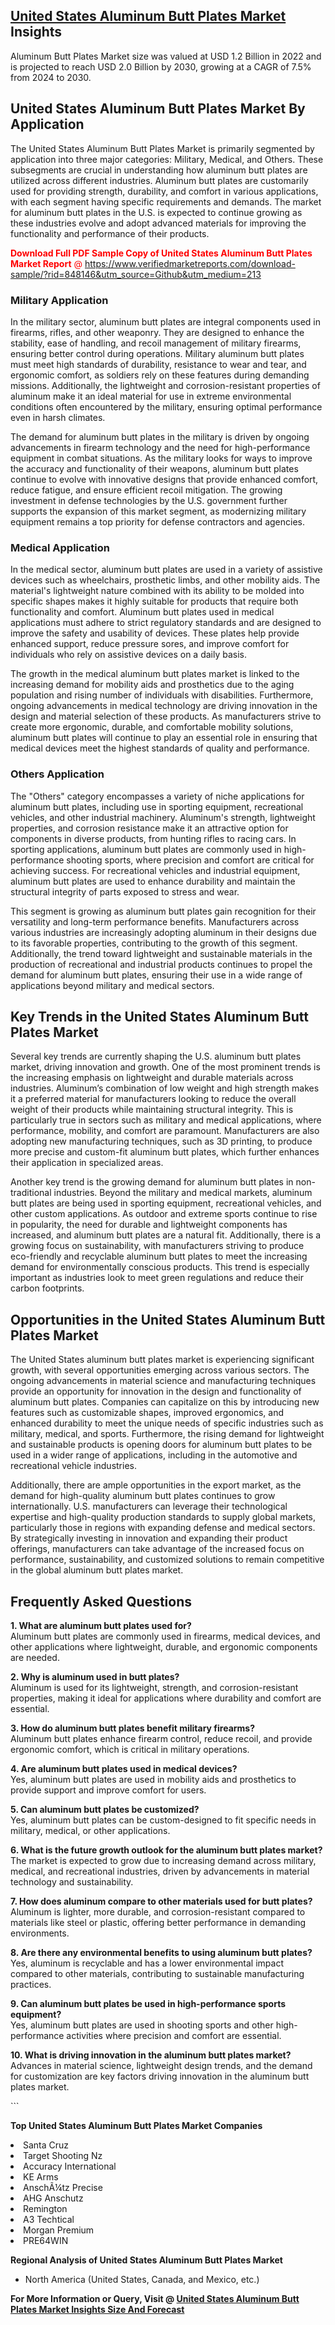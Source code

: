 <h2><a href="https://www.verifiedmarketreports.com/download-sample/?rid=848146&amp;utm_source=Github&amp;utm_medium=213" target="_blank">United States Aluminum Butt Plates Market</a> Insights</h2><p>Aluminum Butt Plates Market size was valued at USD 1.2 Billion in 2022 and is projected to reach USD 2.0 Billion by 2030, growing at a CAGR of 7.5% from 2024 to 2030.</p><p><h2>United States Aluminum Butt Plates Market By Application</h2><p>The United States Aluminum Butt Plates Market is primarily segmented by application into three major categories: Military, Medical, and Others. These subsegments are crucial in understanding how aluminum butt plates are utilized across different industries. Aluminum butt plates are customarily used for providing strength, durability, and comfort in various applications, with each segment having specific requirements and demands. The market for aluminum butt plates in the U.S. is expected to continue growing as these industries evolve and adopt advanced materials for improving the functionality and performance of their products. <p><span class=""><span style="color: #ff0000;"><strong>Download Full PDF Sample Copy of United States Aluminum Butt Plates Market Report</strong> @ </span><a href="https://www.verifiedmarketreports.com/download-sample/?rid=848146&amp;utm_source=Github&amp;utm_medium=213" target="_blank">https://www.verifiedmarketreports.com/download-sample/?rid=848146&amp;utm_source=Github&amp;utm_medium=213</a></span></p></p><h3>Military Application</h3><p>In the military sector, aluminum butt plates are integral components used in firearms, rifles, and other weaponry. They are designed to enhance the stability, ease of handling, and recoil management of military firearms, ensuring better control during operations. Military aluminum butt plates must meet high standards of durability, resistance to wear and tear, and ergonomic comfort, as soldiers rely on these features during demanding missions. Additionally, the lightweight and corrosion-resistant properties of aluminum make it an ideal material for use in extreme environmental conditions often encountered by the military, ensuring optimal performance even in harsh climates.</p><p>The demand for aluminum butt plates in the military is driven by ongoing advancements in firearm technology and the need for high-performance equipment in combat situations. As the military looks for ways to improve the accuracy and functionality of their weapons, aluminum butt plates continue to evolve with innovative designs that provide enhanced comfort, reduce fatigue, and ensure efficient recoil mitigation. The growing investment in defense technologies by the U.S. government further supports the expansion of this market segment, as modernizing military equipment remains a top priority for defense contractors and agencies.</p><h3>Medical Application</h3><p>In the medical sector, aluminum butt plates are used in a variety of assistive devices such as wheelchairs, prosthetic limbs, and other mobility aids. The material's lightweight nature combined with its ability to be molded into specific shapes makes it highly suitable for products that require both functionality and comfort. Aluminum butt plates used in medical applications must adhere to strict regulatory standards and are designed to improve the safety and usability of devices. These plates help provide enhanced support, reduce pressure sores, and improve comfort for individuals who rely on assistive devices on a daily basis.</p><p>The growth in the medical aluminum butt plates market is linked to the increasing demand for mobility aids and prosthetics due to the aging population and rising number of individuals with disabilities. Furthermore, ongoing advancements in medical technology are driving innovation in the design and material selection of these products. As manufacturers strive to create more ergonomic, durable, and comfortable mobility solutions, aluminum butt plates will continue to play an essential role in ensuring that medical devices meet the highest standards of quality and performance.</p><h3>Others Application</h3><p>The "Others" category encompasses a variety of niche applications for aluminum butt plates, including use in sporting equipment, recreational vehicles, and other industrial machinery. Aluminum's strength, lightweight properties, and corrosion resistance make it an attractive option for components in diverse products, from hunting rifles to racing cars. In sporting applications, aluminum butt plates are commonly used in high-performance shooting sports, where precision and comfort are critical for achieving success. For recreational vehicles and industrial equipment, aluminum butt plates are used to enhance durability and maintain the structural integrity of parts exposed to stress and wear.</p><p>This segment is growing as aluminum butt plates gain recognition for their versatility and long-term performance benefits. Manufacturers across various industries are increasingly adopting aluminum in their designs due to its favorable properties, contributing to the growth of this segment. Additionally, the trend toward lightweight and sustainable materials in the production of recreational and industrial products continues to propel the demand for aluminum butt plates, ensuring their use in a wide range of applications beyond military and medical sectors.</p><h2>Key Trends in the United States Aluminum Butt Plates Market</h2><p>Several key trends are currently shaping the U.S. aluminum butt plates market, driving innovation and growth. One of the most prominent trends is the increasing emphasis on lightweight and durable materials across industries. Aluminum’s combination of low weight and high strength makes it a preferred material for manufacturers looking to reduce the overall weight of their products while maintaining structural integrity. This is particularly true in sectors such as military and medical applications, where performance, mobility, and comfort are paramount. Manufacturers are also adopting new manufacturing techniques, such as 3D printing, to produce more precise and custom-fit aluminum butt plates, which further enhances their application in specialized areas.</p><p>Another key trend is the growing demand for aluminum butt plates in non-traditional industries. Beyond the military and medical markets, aluminum butt plates are being used in sporting equipment, recreational vehicles, and other custom applications. As outdoor and extreme sports continue to rise in popularity, the need for durable and lightweight components has increased, and aluminum butt plates are a natural fit. Additionally, there is a growing focus on sustainability, with manufacturers striving to produce eco-friendly and recyclable aluminum butt plates to meet the increasing demand for environmentally conscious products. This trend is especially important as industries look to meet green regulations and reduce their carbon footprints.</p><h2>Opportunities in the United States Aluminum Butt Plates Market</h2><p>The United States aluminum butt plates market is experiencing significant growth, with several opportunities emerging across various sectors. The ongoing advancements in material science and manufacturing techniques provide an opportunity for innovation in the design and functionality of aluminum butt plates. Companies can capitalize on this by introducing new features such as customizable shapes, improved ergonomics, and enhanced durability to meet the unique needs of specific industries such as military, medical, and sports. Furthermore, the rising demand for lightweight and sustainable products is opening doors for aluminum butt plates to be used in a wider range of applications, including in the automotive and recreational vehicle industries.</p><p>Additionally, there are ample opportunities in the export market, as the demand for high-quality aluminum butt plates continues to grow internationally. U.S. manufacturers can leverage their technological expertise and high-quality production standards to supply global markets, particularly those in regions with expanding defense and medical sectors. By strategically investing in innovation and expanding their product offerings, manufacturers can take advantage of the increased focus on performance, sustainability, and customized solutions to remain competitive in the global aluminum butt plates market.</p><h2>Frequently Asked Questions</h2><p><b>1. What are aluminum butt plates used for?</b><br>Aluminum butt plates are commonly used in firearms, medical devices, and other applications where lightweight, durable, and ergonomic components are needed.</p><p><b>2. Why is aluminum used in butt plates?</b><br>Aluminum is used for its lightweight, strength, and corrosion-resistant properties, making it ideal for applications where durability and comfort are essential.</p><p><b>3. How do aluminum butt plates benefit military firearms?</b><br>Aluminum butt plates enhance firearm control, reduce recoil, and provide ergonomic comfort, which is critical in military operations.</p><p><b>4. Are aluminum butt plates used in medical devices?</b><br>Yes, aluminum butt plates are used in mobility aids and prosthetics to provide support and improve comfort for users.</p><p><b>5. Can aluminum butt plates be customized?</b><br>Yes, aluminum butt plates can be custom-designed to fit specific needs in military, medical, or other applications.</p><p><b>6. What is the future growth outlook for the aluminum butt plates market?</b><br>The market is expected to grow due to increasing demand across military, medical, and recreational industries, driven by advancements in material technology and sustainability.</p><p><b>7. How does aluminum compare to other materials used for butt plates?</b><br>Aluminum is lighter, more durable, and corrosion-resistant compared to materials like steel or plastic, offering better performance in demanding environments.</p><p><b>8. Are there any environmental benefits to using aluminum butt plates?</b><br>Yes, aluminum is recyclable and has a lower environmental impact compared to other materials, contributing to sustainable manufacturing practices.</p><p><b>9. Can aluminum butt plates be used in high-performance sports equipment?</b><br>Yes, aluminum butt plates are used in shooting sports and other high-performance activities where precision and comfort are essential.</p><p><b>10. What is driving innovation in the aluminum butt plates market?</b><br>Advances in material science, lightweight design trends, and the demand for customization are key factors driving innovation in the aluminum butt plates market.</p>```</p><p><strong>Top United States Aluminum Butt Plates Market Companies</strong></p><div data-test-id=""><p><li>Santa Cruz</li><li> Target Shooting Nz</li><li> Accuracy International</li><li> KE Arms</li><li> AnschÃ¼tz Precise</li><li> AHG Anschutz</li><li> Remington</li><li> A3 Techtical</li><li> Morgan Premium</li><li> PRE64WIN</li></p><div><strong>Regional Analysis of&nbsp;United States Aluminum Butt Plates Market</strong></div><ul><li dir="ltr"><p dir="ltr">North America&nbsp;(United States, Canada, and Mexico, etc.)</p></li></ul><p><strong>For More Information or Query, Visit @&nbsp;</strong><strong><a href="https://www.verifiedmarketreports.com/product/aluminum-butt-plates-market/?utm_source=Github&amp;utm_medium=213" target="_blank">United States Aluminum Butt Plates Market Insights Size And Forecast</a></strong></p></div>
